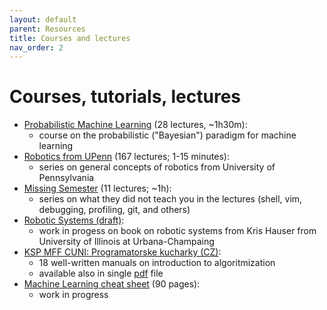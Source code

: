 ```yaml
---
layout: default
parent: Resources
title: Courses and lectures
nav_order: 2
---
```


# Courses, tutorials, lectures

- [Probabilistic Machine Learning](https://www.youtube.com/playlist?list=PL05umP7R6ij1tHaOFY96m5uX3J21a6yNd) (28 lectures, ~1h30m):
  - course on the probabilistic ("Bayesian") paradigm for machine learning
- [Robotics from UPenn](https://www.youtube.com/playlist?list=PLxQSlOe-wlgAlHUT_7jwhFfpnSS5upFYB) (167 lectures; 1-15 minutes):
  - series on general concepts of robotics from University of Pennsylvania
- [Missing Semester](https://www.youtube.com/watch?v=Z56Jmr9Z34Q&list=PLyzOVJj3bHQuloKGG59rS43e29ro7I57J&index=4&ab_channel=MissingSemester) (11 lectures; ~1h):
  - series on what they did not teach you in the lectures (shell, vim, debugging, profiling, git, and others)
- [Robotic Systems (draft)](https://motion.cs.illinois.edu/RoboticSystems/):
  - work in progess on book on robotic systems from Kris Hauser from University of Illinois at Urbana-Champaing
- [KSP MFF CUNI: Programatorske kucharky (CZ)](http://ksp.mff.cuni.cz/kucharky/):
  - 18 well-written manuals on introduction to algoritmization
  - available also in single [pdf](http://ksp.mff.cuni.cz/kucharky/programatorske-kucharky.pdf) file
- [Machine Learning cheat sheet](https://github.com/soulmachine/machine-learning-cheat-sheet) (90 pages):
  - work in progress
